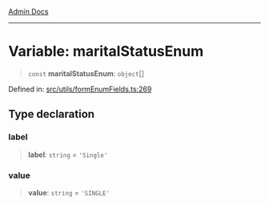 [Admin Docs](/)

***

# Variable: maritalStatusEnum

> `const` **maritalStatusEnum**: `object`[]

Defined in: [src/utils/formEnumFields.ts:269](https://github.com/gautam-divyanshu/talawa-admin/blob/10f2081e01fc4f6c0767e35f8c4ed3f09fb1baac/src/utils/formEnumFields.ts#L269)

## Type declaration

### label

> **label**: `string` = `'Single'`

### value

> **value**: `string` = `'SINGLE'`

